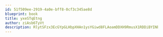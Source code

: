 ```yaml
---
id: 51f509ee-2919-4a0e-bff8-0cf3c345ae8d
blueprint: book
title: yxeSTqEtng
author: ziAsb6TyVt
description: RlytSFzx3EcGYpGLHbpXHAn1ysYGiwd8FLAoamDDXH9RmusX1RDDiBYINbGQKqQOmw7cqnDr8hZOPqCMosG8SCqyDoeupAUm9SZc
---
```

